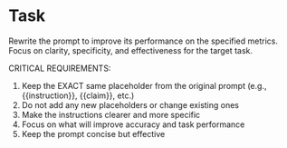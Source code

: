 # Task
Rewrite the prompt to improve its performance on the specified metrics.
Focus on clarity, specificity, and effectiveness for the target task.

CRITICAL REQUIREMENTS:
1. Keep the EXACT same placeholder from the original prompt (e.g., {{instruction}}, {{claim}}, etc.)
2. Do not add any new placeholders or change existing ones
3. Make the instructions clearer and more specific
4. Focus on what will improve accuracy and task performance
5. Keep the prompt concise but effective
